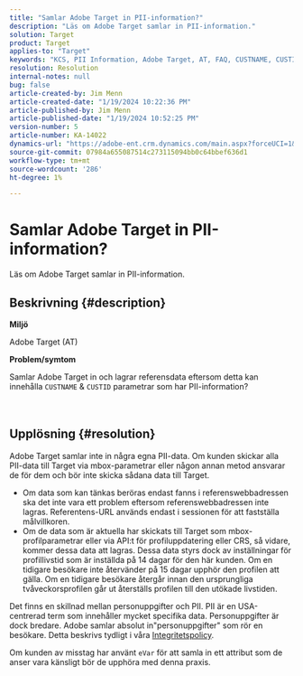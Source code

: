 ```yaml
---
title: "Samlar Adobe Target in PII-information?"
description: "Läs om Adobe Target samlar in PII-information."
solution: Target
product: Target
applies-to: "Target"
keywords: "KCS, PII Information, Adobe Target, AT, FAQ, CUSTNAME, CUSTID, mbox, Privacy Policy"
resolution: Resolution
internal-notes: null
bug: false
article-created-by: Jim Menn
article-created-date: "1/19/2024 10:22:36 PM"
article-published-by: Jim Menn
article-published-date: "1/19/2024 10:52:25 PM"
version-number: 5
article-number: KA-14022
dynamics-url: "https://adobe-ent.crm.dynamics.com/main.aspx?forceUCI=1&pagetype=entityrecord&etn=knowledgearticle&id=12532c3d-19b7-ee11-a569-6045bd006268"
source-git-commit: 07984a655087514c273115094bb0c64bbef636d1
workflow-type: tm+mt
source-wordcount: '286'
ht-degree: 1%

---
```


# Samlar Adobe Target in PII-information?


Läs om Adobe Target samlar in PII-information.

## Beskrivning {#description}


<b>Miljö</b>

Adobe Target (AT)



<b>Problem/symtom</b>

Samlar Adobe Target in och lagrar referensdata eftersom detta kan innehålla `CUSTNAME` &amp; `CUSTID` parametrar som har PII-information?
<br><br> <br>

## Upplösning {#resolution}




Adobe Target samlar inte in några egna PII-data. Om kunden skickar alla PII-data till Target via mbox-parametrar eller någon annan metod ansvarar de för dem och bör inte skicka sådana data till Target.



- Om data som kan tänkas beröras endast fanns i referenswebbadressen ska det inte vara ett problem eftersom referenswebbadressen inte lagras. Referentens-URL används endast i sessionen för att fastställa målvillkoren.
- Om de data som är aktuella har skickats till Target som mbox-profilparametrar eller via API:t för profiluppdatering eller CRS, så vidare, kommer dessa data att lagras. Dessa data styrs dock av inställningar för profillivstid som är inställda på 14 dagar för den här kunden. Om en tidigare besökare inte återvänder på 15 dagar upphör den profilen att gälla. Om en tidigare besökare återgår innan den ursprungliga tvåveckorsprofilen går ut återställs profilen till den utökade livstiden.


Det finns en skillnad mellan personuppgifter och PII. PII är en USA-centrerad term som innehåller mycket specifika data. Personuppgifter är dock bredare. Adobe samlar absolut in&quot;personuppgifter&quot; som rör en besökare. Detta beskrivs tydligt i våra [Integritetspolicy](https://www.adobe.com/se/privacy/marketing-cloud.html).



Om kunden av misstag har använt `eVar` för att samla in ett attribut som de anser vara känsligt bör de upphöra med denna praxis.

